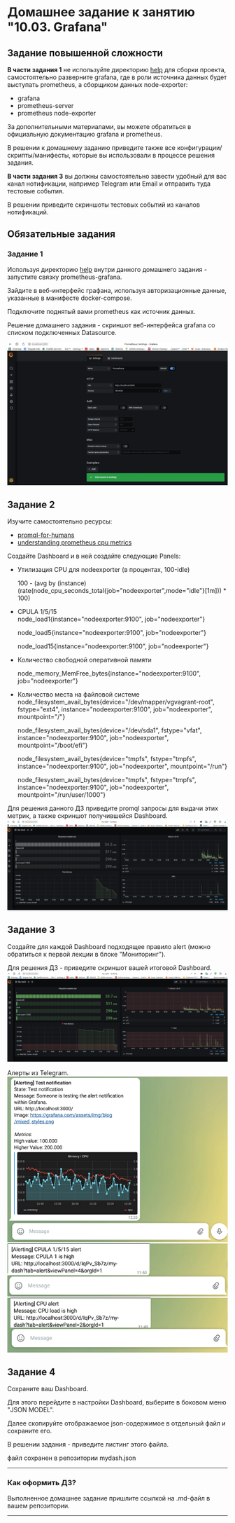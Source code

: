 # Домашнее задание к занятию "10.03. Grafana"

## Задание повышенной сложности

**В части задания 1** не используйте директорию [help](./help) для сборки проекта, самостоятельно разверните grafana, где в 
роли источника данных будет выступать prometheus, а сборщиком данных node-exporter:
- grafana
- prometheus-server
- prometheus node-exporter

За дополнительными материалами, вы можете обратиться в официальную документацию grafana и prometheus.

В решении к домашнему заданию приведите также все конфигурации/скрипты/манифесты, которые вы 
использовали в процессе решения задания.

**В части задания 3** вы должны самостоятельно завести удобный для вас канал нотификации, например Telegram или Email
и отправить туда тестовые события.

В решении приведите скриншоты тестовых событий из каналов нотификаций.

## Обязательные задания

### Задание 1
Используя директорию [help](./help) внутри данного домашнего задания - запустите связку prometheus-grafana.

Зайдите в веб-интерфейс графана, используя авторизационные данные, указанные в манифесте docker-compose.

Подключите поднятый вами prometheus как источник данных.

Решение домашнего задания - скриншот веб-интерфейса grafana со списком подключенных Datasource.

![скриншот](img/1.PNG)

## Задание 2
Изучите самостоятельно ресурсы:
- [promql-for-humans](https://timber.io/blog/promql-for-humans/#cpu-usage-by-instance)
- [understanding prometheus cpu metrics](https://www.robustperception.io/understanding-machine-cpu-usage)

Создайте Dashboard и в ней создайте следующие Panels:
- Утилизация CPU для nodeexporter (в процентах, 100-idle) 

  100 - (avg by (instance) (rate(node_cpu_seconds_total{job="nodeexporter",mode="idle"}[1m])) * 100)

- CPULA 1/5/15  
  node_load1{instance="nodeexporter:9100", job="nodeexporter"}
                
  node_load5{instance="nodeexporter:9100", job="nodeexporter"}
                
  node_load15{instance="nodeexporter:9100", job="nodeexporter"}

- Количество свободной оперативной памяти 

  node_memory_MemFree_bytes{instance="nodeexporter:9100", job="nodeexporter"}

- Количество места на файловой системе  
  node_filesystem_avail_bytes{device="/dev/mapper/vgvagrant-root", fstype="ext4", instance="nodeexporter:9100", job="nodeexporter", mountpoint="/"}
                                    
  node_filesystem_avail_bytes{device="/dev/sda1", fstype="vfat", instance="nodeexporter:9100", job="nodeexporter", mountpoint="/boot/efi"}
                                        
  node_filesystem_avail_bytes{device="tmpfs", fstype="tmpfs", instance="nodeexporter:9100", job="nodeexporter", mountpoint="/run"}
                                        
  node_filesystem_avail_bytes{device="tmpfs", fstype="tmpfs", instance="nodeexporter:9100", job="nodeexporter", mountpoint="/run/user/1000"}

Для решения данного ДЗ приведите promql запросы для выдачи этих метрик, а также скриншот получившейся Dashboard.
![скриншот](img/2.PNG)

## Задание 3
Создайте для каждой Dashboard подходящее правило alert (можно обратиться к первой лекции в блоке "Мониторинг").

Для решения ДЗ - приведите скриншот вашей итоговой Dashboard.
![скриншот](img/3.PNG)

Алерты из Telegram.
![тестовый скриншот](img/test.PNG)
![скриншот алерт1](img/alert1.PNG)
![скриншот флерт2](img/alert2.PNG)

## Задание 4
Сохраните ваш Dashboard.

Для этого перейдите в настройки Dashboard, выберите в боковом меню "JSON MODEL".

Далее скопируйте отображаемое json-содержимое в отдельный файл и сохраните его.

В решении задания - приведите листинг этого файла.

файл сохранен в репозитории mydash.json

---

### Как оформить ДЗ?

Выполненное домашнее задание пришлите ссылкой на .md-файл в вашем репозитории.

---
